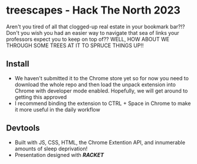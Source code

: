 # treescapes - Hack The North 2023
Aren't you tired of all that clogged-up real estate in your bookmark bar?!? Don't you wish you had an easier way to navigate that sea of links your professors expect you to keep on top of?? WELL, HOW ABOUT WE THROUGH SOME TREES AT IT TO SPRUCE THINGS UP!!

## Install
- We haven't submitted it to the Chrome store yet so for now you need to download the whole repo and then load the unpack extension into Chrome with developer mode enabled. Hopefully, we will get around to getting this approved
- I recommend binding the extension to CTRL + Space in Chrome to make it more useful in the daily workflow

## Devtools
- Built with JS, CSS, HTML, the Chrome Extention API, and innumerable amounts of sleep deprivation!
- Presentation designed with ___RACKET___
